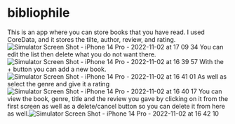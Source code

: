# bibliophile
This is an app where you can store books that you have read. 
I used CoreData, and it stores the tilte, author, review, and rating. ![Simulator Screen Shot - iPhone 14 Pro - 2022-11-02 at 17 09 34](https://user-images.githubusercontent.com/108877052/199541749-7900840c-9e61-4000-8222-da4e88954bb5.png)
You can edit the list then delete what you do not want there.![Simulator Screen Shot - iPhone 14 Pro - 2022-11-02 at 16 39 57](https://user-images.githubusercontent.com/108877052/199541811-a52f5ae9-da4f-4b43-9077-c06c6002508b.png)
With the + button you can add a new book.![Simulator Screen Shot - iPhone 14 Pro - 2022-11-02 at 16 41 01](https://user-images.githubusercontent.com/108877052/199541957-ff2b2fe6-3e31-4720-9b7c-5f45ab1d2524.png)
As well as select the genre and give it a rating![Simulator Screen Shot - iPhone 14 Pro - 2022-11-02 at 16 40 17](https://user-images.githubusercontent.com/108877052/199541993-d31a648e-fcce-470f-ad98-48dbaa563840.png)
You can view the book, genre, title and the review you gave by clicking on it from the first screen as well as a delete/cancel button so you can delete it from here as well.![Simulator Screen Shot - iPhone 14 Pro - 2022-11-02 at 16 42 10](https://user-images.githubusercontent.com/108877052/199542319-f531f13f-d088-4321-a743-9de5dca4b71a.png)
